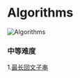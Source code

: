 # Algorithms

![Algorithms](https://user-gold-cdn.xitu.io/2019/7/30/16c42528c48819fd?w=1262&h=412&f=png&s=183786)


### 中等难度

1.[最长回文子串](./medium/longestPalindrome.js)
